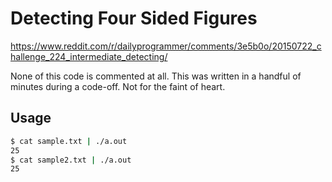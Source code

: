 # Detecting Four Sided Figures
https://www.reddit.com/r/dailyprogrammer/comments/3e5b0o/20150722_challenge_224_intermediate_detecting/

None of this code is commented at all. This was written in a handful of minutes during a code-off. Not for the faint of heart.

## Usage
```sh
$ cat sample.txt | ./a.out 
25
$ cat sample2.txt | ./a.out 
25
```
